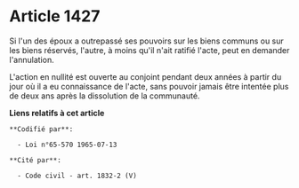# Article 1427

Si l'un des époux a outrepassé ses pouvoirs sur les biens communs ou sur les biens réservés, l'autre, à moins qu'il n'ait
ratifié l'acte, peut en demander l'annulation.

L'action en nullité est ouverte au conjoint pendant deux années à partir du jour où il a eu connaissance de l'acte, sans
pouvoir jamais être intentée plus de deux ans après la dissolution de la communauté.

**Liens relatifs à cet article**

	**Codifié par**:

	  - Loi n°65-570 1965-07-13

	**Cité par**:

	  - Code civil - art. 1832-2 (V)

